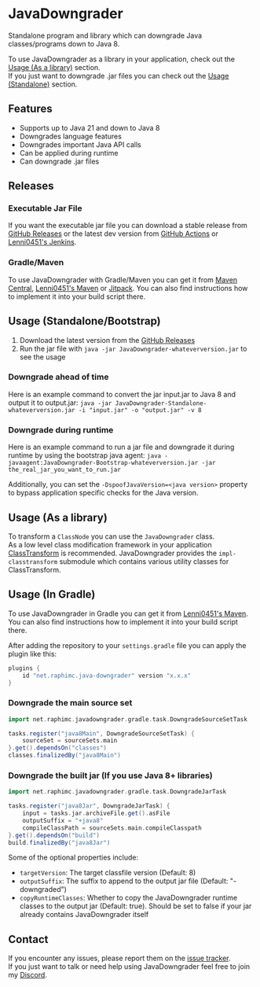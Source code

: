 # JavaDowngrader
Standalone program and library which can downgrade Java classes/programs down to Java 8.

To use JavaDowngrader as a library in your application, check out the [Usage (As a library)](#usage-as-a-library) section.  
If you just want to downgrade .jar files you can check out the [Usage (Standalone)](#usage-standalonebootstrap) section.

## Features
- Supports up to Java 21 and down to Java 8
- Downgrades language features
- Downgrades important Java API calls
- Can be applied during runtime
- Can downgrade .jar files

## Releases
### Executable Jar File
If you want the executable jar file you can download a stable release from [GitHub Releases](https://github.com/RaphiMC/JavaDowngrader/releases/latest) or the latest dev version from [GitHub Actions](https://github.com/RaphiMC/JavaDowngrader/actions/workflows/build.yml) or [Lenni0451's Jenkins](https://build.lenni0451.net/job/JavaDowngrader/).

### Gradle/Maven
To use JavaDowngrader with Gradle/Maven you can get it from [Maven Central](https://mvnrepository.com/artifact/net.raphimc.javadowngrader), [Lenni0451's Maven](https://maven.lenni0451.net/#/releases/net/raphimc/javadowngrader) or [Jitpack](https://jitpack.io/#RaphiMC/JavaDowngrader).
You can also find instructions how to implement it into your build script there.

## Usage (Standalone/Bootstrap)
1. Download the latest version from the [GitHub Releases](#executable-jar-file)
2. Run the jar file with `java -jar JavaDowngrader-whateverversion.jar` to see the usage

### Downgrade ahead of time
Here is an example command to convert the jar input.jar to Java 8 and output it to output.jar:
``java -jar JavaDowngrader-Standalone-whateverversion.jar -i "input.jar" -o "output.jar" -v 8``

### Downgrade during runtime
Here is an example command to run a jar file and downgrade it during runtime by using the bootstrap java agent:
``java -javaagent:JavaDowngrader-Bootstrap-whateverversion.jar -jar the_real_jar_you_want_to_run.jar``

Additionally, you can set the ``-DspoofJavaVersion=<java version>`` property to bypass application specific checks for the Java version.

## Usage (As a library)
To transform a ``ClassNode`` you can use the ``JavaDowngrader`` class.  
As a low level class modification framework in your application [ClassTransform](https://github.com/Lenni0451/ClassTransform) is recommended.
JavaDowngrader provides the ``impl-classtransform`` submodule which contains various utility classes for ClassTransform.

## Usage (In Gradle)
To use JavaDowngrader in Gradle you can get it from [Lenni0451's Maven](https://maven.lenni0451.net/#/releases/net/raphimc/java-downgrader).
You can also find instructions how to implement it into your build script there.

After adding the repository to your ``settings.gradle`` file you can apply the plugin like this:
```groovy
plugins {
    id "net.raphimc.java-downgrader" version "x.x.x"
}
```

### Downgrade the main source set
```groovy
import net.raphimc.javadowngrader.gradle.task.DowngradeSourceSetTask

tasks.register("java8Main", DowngradeSourceSetTask) {
    sourceSet = sourceSets.main
}.get().dependsOn("classes")
classes.finalizedBy("java8Main")
```

### Downgrade the built jar (If you use Java 8+ libraries)
```groovy
import net.raphimc.javadowngrader.gradle.task.DowngradeJarTask

tasks.register("java8Jar", DowngradeJarTask) {
    input = tasks.jar.archiveFile.get().asFile
    outputSuffix = "+java8"
    compileClassPath = sourceSets.main.compileClasspath
}.get().dependsOn("build")
build.finalizedBy("java8Jar")
```

Some of the optional properties include:
- ``targetVersion``: The target classfile version (Default: 8)
- ``outputSuffix``: The suffix to append to the output jar file (Default: "-downgraded")
- ``copyRuntimeClasses``: Whether to copy the JavaDowngrader runtime classes to the output jar (Default: true). Should be set to false if your jar already contains JavaDowngrader itself

## Contact
If you encounter any issues, please report them on the
[issue tracker](https://github.com/RaphiMC/JavaDowngrader/issues).  
If you just want to talk or need help using JavaDowngrader feel free to join my
[Discord](https://discord.gg/dCzT9XHEWu).
